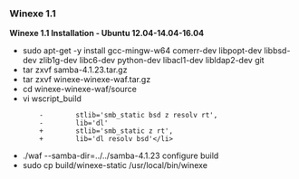 <h3>Winexe 1.1</h3>

<b>Winexe 1.1 Installation - Ubuntu 12.04-14.04-16.04</b>
<ul>
 <li>
sudo apt-get -y install gcc-mingw-w64 comerr-dev libpopt-dev libbsd-dev zlib1g-dev libc6-dev python-dev libacl1-dev libldap2-dev git</li>
  <li>
tar zxvf samba-4.1.23.tar.gz
  </li>
  <li>
tar zxvf winexe-winexe-waf.tar.gz
  </li>
  <li>
cd winexe-winexe-waf/source
  </li>
  <li>
vi wscript_build
  
        -        stlib='smb_static bsd z resolv rt',
        -        lib='dl'
        +        stlib='smb_static z rt',
        +        lib='dl resolv bsd'</li>
<li>
./waf --samba-dir=../../samba-4.1.23 configure build
  </li>
  <li>
sudo cp build/winexe-static /usr/local/bin/winexe
  </li>
  </ul>
